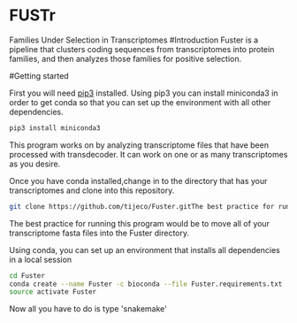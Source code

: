 # FUSTr
Families Under Selection in Transcriptomes
#Introduction
Fuster is a pipeline that clusters coding sequences from transcriptomes into protein families, and then analyzes those families for positive selection.

#Getting started

First you will need [pip3](http://stackoverflow.com/questions/6587507/how-to-install-pip-with-python-3/6587528#6587528) installed.
Using pip3 you can install miniconda3 in order to get conda so that you can set up the environment with all other dependencies.
```bash
pip3 install miniconda3
```
This program works on by analyzing transcriptome files that have been processed with transdecoder.
It can work on one or as many transcriptomes as you desire.


Once you have conda installed,change in to the directory that has your transcriptomes and clone into this repository.

```bash
git clone https://github.com/tijeco/Fuster.gitThe best practice for running this program would be to have all of your transcriptome fasta files in one directory.
```

The best practice for running this program would be to move all of your transcriptome fasta files into the Fuster directory.

Using conda, you can set up an environment that installs all dependencies in a local session

```bash
cd Fuster
conda create --name Fuster -c bioconda --file Fuster.requirements.txt
source activate Fuster
```

Now all you have to do is type 'snakemake'
